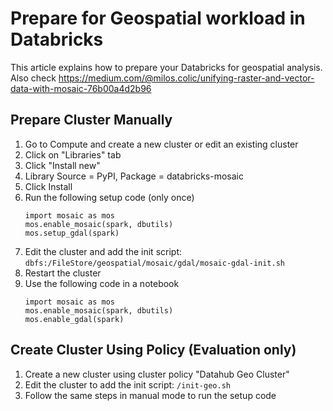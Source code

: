# Prepare for Geospatial workload in Databricks

This article explains how to prepare your Databricks for geospatial analysis. Also check https://medium.com/@milos.colic/unifying-raster-and-vector-data-with-mosaic-76b00a4d2b96

## Prepare Cluster Manually

1. Go to Compute and create a new cluster or edit an existing cluster
1. Click on "Libraries" tab
1. Click "Install new"
1. Library Source = PyPI, Package = databricks-mosaic
1. Click Install
1. Run the following setup code (only once)
    ```
    import mosaic as mos
    mos.enable_mosaic(spark, dbutils)
    mos.setup_gdal(spark)
    ```
1. Edit the cluster and add the init script: `dbfs:/FileStore/geospatial/mosaic/gdal/mosaic-gdal-init.sh`
1. Restart the cluster
1. Use the following code in a notebook
    ```
    import mosaic as mos
    mos.enable_mosaic(spark, dbutils)
    mos.enable_gdal(spark)
    ```

## Create Cluster Using Policy (Evaluation only)
1. Create a new cluster using cluster policy "Datahub Geo Cluster"
1. Edit the cluster to add the init script: `/init-geo.sh`
1. Follow the same steps in manual mode to run the setup code
